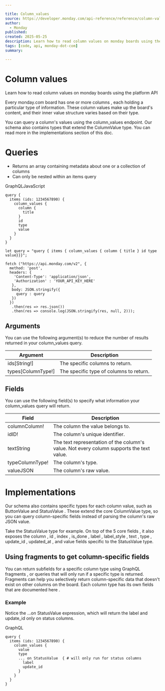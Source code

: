 ```yaml
---

title: Column_values
source: https://developer.monday.com/api-reference/reference/column-values-v2
author:
  - Monday
published:
created: 2025-05-25
description: Learn how to read column values on monday boards using the platform API
tags: [code, api, monday-dot-com]
summary:

---
```


# Column values

Learn how to read column values on monday boards using the platform API

Every monday.com board has one or more columns , each holding a particular type of information. These column values make up the board's content, and their inner value structure varies based on their type.

You can query a column's values using the column_values endpoint. Our schema also contains types that extend the ColumnValue type. You can read more in the implementations section of this doc.

# Queries

- Returns an array containing metadata about one or a collection of columns
- Can only be nested within an items query

GraphQLJavaScript
```
query {
  items (ids: 1234567890) {
    column_values {
      column {
        title
      }
      id
      type
      value
    }
  }
}
```

```
let query = "query { items { column_values { column { title } id type value}}}";

fetch ("https://api.monday.com/v2", {
  method: 'post',
  headers: {
    'Content-Type': 'application/json',
    'Authorization' : 'YOUR_API_KEY_HERE'
   },
   body: JSON.stringify({
     query : query
   })
  })
   .then(res => res.json())
   .then(res => console.log(JSON.stringify(res, null, 2)));
```

## Arguments

You can use the following argument(s) to reduce the number of results returned in your column_values query.

Argument | Description
--- | ---
ids[String!] | The specific columns to return.
types[ColumnType!] | The specific type of columns to return.

## Fields

You can use the following field(s) to specify what information your column_values query will return.

Field | Description
--- | ---
columnColumn! | The column the value belongs to.
idID! | The column's unique identifier.
textString | The text representation of the column's value. Not every column supports the text value.
typeColumnType! | The column's type.
valueJSON | The column's raw value.

# Implementations

Our schema also contains specific types for each column value, such as ButtonValue and StatusValue . These extend the core ColumnValue type, so you can query column-specific fields instead of parsing the column's raw JSON value.

Take the StatusValue type for example. On top of the 5 core fields , it also exposes the column , id , index , is_done , label , label_style , text , type , update_id , updated_at , and value fields specific to the StatusValue type.

## Using fragments to get column-specific fields

You can return subfields for a specific column type using GraphQL fragments , or queries that will only run if a specific type is returned. Fragments can help you selectively return column-specific data that doesn't exist on other columns on the board. Each column type has its own fields that are documented here .

### Example

Notice the ...on StatusValue expression, which will return the label and update_id only on status columns.

GraphQL
```
query {
  items (ids: 1234567890) {
    column_values {
      value
      type
      ... on StatusValue  { # will only run for status columns
        label
        update_id
      }
    }
  }
}
```
